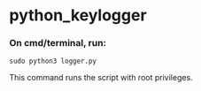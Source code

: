 # python_keylogger
### On cmd/terminal, run:
```
sudo python3 logger.py
```
This command runs the script with root privileges.
